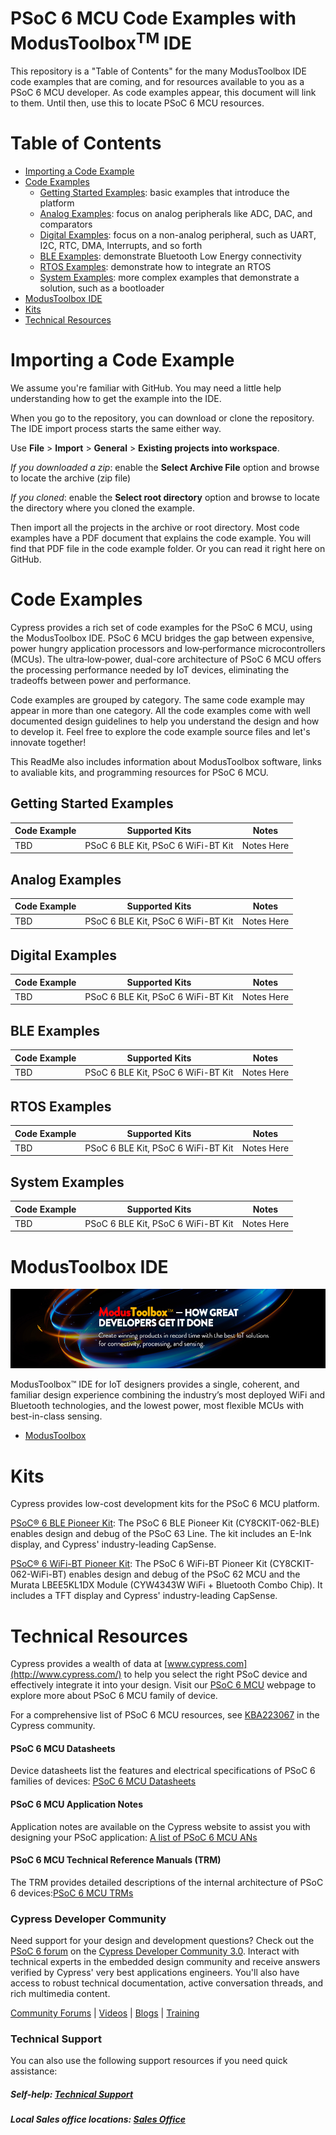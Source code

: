 # PSoC 6 MCU Code Examples with ModusToolbox<sup>TM</sup> IDE
This repository is a "Table of Contents" for the many ModusToolbox IDE code examples that are coming, and for resources available to you as a PSoC 6 MCU developer. As code examples appear, this document will link to them. Until then, use this to locate PSoC 6 MCU resources. 

# Table of Contents 

* [Importing a Code Example](#importing-a-code-example)
* [Code Examples](#code-examples)
  * [Getting Started Examples](#getting-started-examples): basic examples that introduce the platform
  * [Analog Examples](#analog-examples): focus on analog peripherals like ADC, DAC, and comparators
  * [Digital Examples](#digital-examples): focus on a non-analog peripheral, such as UART, I2C, RTC, DMA, Interrupts, and so forth
  * [BLE Examples](#ble-examples): demonstrate Bluetooth Low Energy connectivity
  * [RTOS Examples](#rtos-examples): demonstrate how to integrate an RTOS
  * [System Examples](#system-examples): more complex examples that demonstrate a solution, such as a bootloader
* [ModusToolbox IDE](#modustoolbox-ide)
* [Kits](#kits) 
* [Technical Resources](#technical-resources)

# Importing a Code Example

We assume you're familiar with GitHub. You may need a little help understanding how to get the example into the IDE.

When you go to the repository, you can download or clone the repository. The IDE import process starts the same either way.

Use **File** > **Import** > **General** > **Existing projects into workspace**.

*If you downloaded a zip*: enable the **Select Archive File** option and browse to locate the archive (zip file)

*If you cloned*: enable the **Select root directory** option and browse to locate the directory where you cloned the example.

Then import all the projects in the archive or root directory. Most code examples have a PDF document that explains the code example. You will find that PDF file in the code example folder. Or you can read it right here on GitHub.

# Code Examples 

Cypress provides a rich set of code examples for the PSoC 6 MCU, using the ModusToolbox IDE. PSoC 6 MCU bridges the gap between expensive, power hungry application processors and low‑performance microcontrollers (MCUs). The ultra‑low‑power, dual-core architecture of PSoC 6 MCU offers the processing performance needed by IoT devices, eliminating the tradeoffs between power and performance.

Code examples are grouped by category. The same code example may appear in more than one category. All the code examples come with well documented design guidelines to help you understand the design and how to develop it. Feel free to explore the code example source files and let's innovate together! 

This ReadMe also includes information about ModusToolbox software, links to avaliable kits, and programming resources for PSoC 6 MCU.

## Getting Started Examples

| Code Example | Supported Kits | Notes |
| ----- | ----- | ----- |
| TBD | PSoC 6 BLE Kit, PSoC 6 WiFi-BT Kit | Notes Here |

## Analog Examples
| Code Example | Supported Kits | Notes |
| ----- | ----- | -----
| TBD | PSoC 6 BLE Kit, PSoC 6 WiFi-BT Kit | Notes Here |

## Digital Examples 
| Code Example | Supported Kits | Notes |
| ----- | ----- | ----- |
| TBD | PSoC 6 BLE Kit, PSoC 6 WiFi-BT Kit | Notes Here |

## BLE Examples
| Code Example | Supported Kits | Notes |
| ----- | ----- | -----
| TBD | PSoC 6 BLE Kit, PSoC 6 WiFi-BT Kit | Notes Here |

## RTOS Examples
| Code Example | Supported Kits | Notes |
| ----- | ----- | -----
| TBD | PSoC 6 BLE Kit, PSoC 6 WiFi-BT Kit | Notes Here |

## System Examples
| Code Example | Supported Kits | Notes |
| ----- | ----- | -----
| TBD | PSoC 6 BLE Kit, PSoC 6 WiFi-BT Kit | Notes Here |

# ModusToolbox IDE
![](/images/MTbanner.png)

ModusToolbox™ IDE for IoT designers provides a single, coherent, and familiar design experience combining the industry’s most deployed WiFi and Bluetooth technologies, and the lowest power, most flexible MCUs with best-in-class sensing.

* [ModusToolbox](http://www.cypress.com/products/modustoolbox-integrated-design-environment-ide)

# Kits
Cypress provides low-cost development kits for the PSoC 6 MCU platform.

[PSoC® 6 BLE Pioneer Kit](http://www.cypress.com/documentation/development-kitsboards/psoc-6-ble-pioneer-kit): The PSoC 6 BLE Pioneer Kit (CY8CKIT-062-BLE) enables design and debug of the PSoC 63 Line. The kit includes an E-Ink display, and Cypress' industry-leading CapSense.

[PSoC® 6 WiFi-BT Pioneer Kit](http://www.cypress.com/documentation/development-kitsboards/psoc-6-wifi-bt-pioneer-kit): The PSoC 6 WiFi-BT Pioneer Kit (CY8CKIT-062-WiFi-BT) enables design and debug of the PSoC 62 MCU and the Murata LBEE5KL1DX Module (CYW4343W WiFi + Bluetooth Combo Chip). It includes a TFT display and Cypress' industry-leading CapSense.

# Technical Resources

Cypress provides a wealth of data at [www.cypress.com](http://www.cypress.com/) to help you select the right PSoC device and effectively integrate it into your design. Visit our [PSoC 6 MCU](http://www.cypress.com/products/32-bit-arm-cortex-m4-psoc-6) webpage to explore more about PSoC 6 MCU family of device.

For a comprehensive list of PSoC 6 MCU resources, see [KBA223067](https://community.cypress.com/docs/DOC-14644) in the Cypress community.

#### PSoC 6 MCU Datasheets
Device datasheets list the features and electrical specifications of PSoC 6 families of devices: [PSoC 6 MCU Datasheets](http://www.cypress.com/search/all?f%5B0%5D=meta_type%3Atechnical_documents&f%5B1%5D=resource_meta_type%3A575&f%5B2%5D=field_related_products%3A114026)

#### PSoC 6 MCU Application Notes
Application notes are available on the Cypress website to assist you with designing your PSoC application: [A list of PSoC 6 MCU ANs](http://www.cypress.com/psoc6an)

#### PSoC 6 MCU Technical Reference Manuals (TRM)
The TRM provides detailed descriptions of the internal architecture of PSoC 6 devices:[PSoC 6 MCU TRMs](http://www.cypress.com/psoc6trm)

### Cypress Developer Community ##

Need support for your design and development questions? Check out the [PSoC 6 forum](https://community.cypress.com/community/psoc-6) on the [Cypress Developer Community 3.0](https://community.cypress.com/welcome). Interact with technical experts in the embedded design community and receive answers verified by Cypress' very best applications engineers. You'll also have access to robust technical documentation, active conversation threads, and rich multimedia content.

[Community Forums](https://community.cypress.com/welcome) | [Videos](http://www.cypress.com/video-library) | [Blogs](http://www.cypress.com/blog) | [Training](http://www.cypress.com/training)

### Technical Support 

You can also use the following support resources if you need quick assistance:
##### Self-help: [Technical Support](http://www.cypress.com/support)
##### Local Sales office locations: [Sales Office](http://www.cypress.com/about-us/sales-offices)
